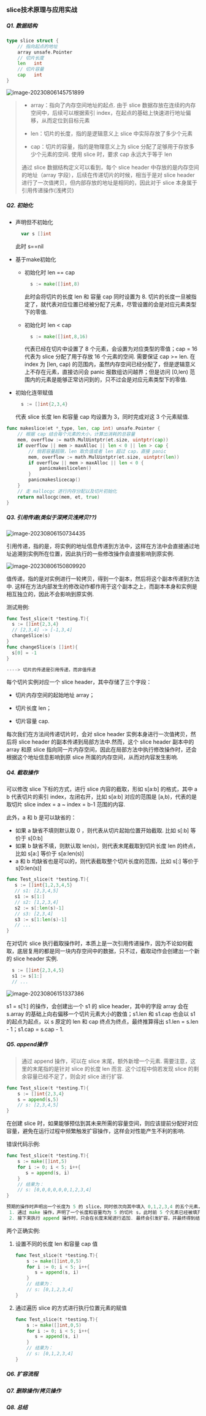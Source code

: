 ### slice技术原理与应用实战

##### Q1. 数据结构

```go
type slice struct {
    // 指向起点的地址
    array unsafe.Pointer
    // 切片长度
    len   int
    // 切片容量
    cap   int
}
```

![image-20230806145751899](https://cscgblog-1301638685.cos.ap-chengdu.myqcloud.com/note/image-20230806145751899.png)

>- array：指向了内存空间地址的起点. 由于 slice 数据存放在连续的内存空间中，后续可以根据索引 index，在起点的基础上快速进行地址偏移，从而定位到目标元素
>
>- len：切片的长度，指的是逻辑意义上 slice 中实际存放了多少个元素
>
>- cap：切片的容量，指的是物理意义上为 slice 分配了足够用于存放多少个元素的空间. 使用 slice 时，要求 cap 永远大于等于 len
>
>  通过 slice 数据结构定义可以看到，每个 slice header 中存放的是内存空间的地址（array 字段），后续在传递切片的时候，相当于是对 slice header 进行了一次值拷贝，但内部存放的地址是相同的，因此对于 slice 本身属于引用传递操作(浅拷贝)

##### Q2. 初始化

- 声明但不初始化

  ```go
    var s []int 
  ```

  此时 s==nil

- 基于make初始化

  - 初始化时 len == cap

    ```go
      s := make([]int,8)
    ```

    此时会将切片的长度 len 和 容量 cap 同时设置为 8. 切片的长度一旦被指定了，就代表对应位置已经被分配了元素，尽管设置的会是对应元素类型下的零值.

  - 初始化时 len < cap

    ```go
      s := make([]int,8,16)
    ```

    代表已经在切片中设置了 8 个元素，会设置为对应类型的零值；cap = 16 代表为 slice 分配了用于存放 16 个元素的空间. 需要保证 cap >= len. 在 index 为 [len, cap) 的范围内，虽然内存空间已经分配了，但是逻辑意义上不存在元素，直接访问会 panic 报数组访问越界；但是访问 [0,len) 范围内的元素是能够正常访问到的，只不过会是对应元素类型下的零值.

- 初始化连带赋值

  ```go
    s := []int{2,3,4}
  ```

  代表 slice 长度 len 和容量 cap 均设置为 3，同时完成对这 3 个元素赋值.

```go
func makeslice(et *_type, len, cap int) unsafe.Pointer {
    // 根据 cap 结合每个元素的大小，计算出消耗的总容量
    mem, overflow := math.MulUintptr(et.size, uintptr(cap))
    if overflow || mem > maxAlloc || len < 0 || len > cap {
        // 倘若容量超限，len 取负值或者 len 超过 cap，直接 panic
        mem, overflow := math.MulUintptr(et.size, uintptr(len))
        if overflow || mem > maxAlloc || len < 0 {
            panicmakeslicelen()
        }
        panicmakeslicecap()
    }
    // 走 mallocgc 进行内存分配以及切片初始化
    return mallocgc(mem, et, true)
}
```

##### Q3. 引用传递(类似于深拷贝浅拷贝??)

![image-20230806150734435](https://cscgblog-1301638685.cos.ap-chengdu.myqcloud.com/note/image-20230806150734435.png)

引用传递，指的是，将实例的地址信息传递到方法中，这样在方法中会直接通过地址追溯到实例所在位置，因此执行的一些修改操作会直接影响到原实例.

![image-20230806150809920](https://cscgblog-1301638685.cos.ap-chengdu.myqcloud.com/note/image-20230806150809920.png)

值传递，指的是对实例进行一轮拷贝，得到一个副本，然后将这个副本传递到方法中. 这样在方法内部发生的修改动作都作用于这个副本之上，而副本本身和实例是相互独立的，因此不会影响到原实例.

测试用例:

```go
func Test_slice(t *testing.T){
  s := []int{2,3,4}
  // [2,3,4] -> [-1,3,4]
  changeSlice(s)
}
func changeSlice(s []int){
  s[0] = -1
}

----> 切片的传递是引用传递，而非值传递
```

每个切片实例对应一个 slice header，其中存储了三个字段：

- 切片内存空间的起始地址 array；

- 切片长度 len；

- 切片容量 cap.

每次我们在方法间传递切片时，会对 slice header 实例本身进行一次值拷贝，然后将 slice header 的副本传递到局部方法中.然而，这个 slice header 副本中的 array 和原 slice 指向同一片内存空间，因此在局部方法中执行修改操作时，还会根据这个地址信息影响到原 slice 所属的内存空间，从而对内容发生影响.

##### Q4. 截取操作

可以修改 slice 下标的方式，进行 slice 内容的截取，形如 s[a:b] 的格式，其中 a b 代表切片的索引 index，左闭右开，比如 s[a:b] 对应的范围是 [a,b)，代表的是取切片 slice index = a ~ index = b-1 范围的内容.

此外，a 和 b 是可以缺省的：

- 如果 a 缺省不填则默认取 0 ，则代表从切片起始位置开始截取. 比如 s[:b] 等价于 s[0:b]
- 如果 b 缺省不填，则默认取 len(s)，则代表末尾截取到切片长度 len 的终点，比如 s[a:] 等价于 s[a:len(s)]
- a 和 b 均缺省也是可以的，则代表截取整个切片长度的范围，比如 s[:] 等价于 s[0:len(s)]

```go
func Test_slice(t *testing.T){
   s := []int{1,2,3,4,5}
   // s1: [2,3,4,5]
   s1 := s[1:]
   // s2: [1,2,3,4]
   s2 := s[:len(s)-1]
   // s3: [2,3,4] 
   s3 := s[1:len(s)-1]
   // ...
}
```

在对切片 slice 执行截取操作时，本质上是一次引用传递操作，因为不论如何截取，底层复用的都是同一块内存空间中的数据，只不过，截取动作会创建出一个新的 slice header 实例.

```go
  s := []int{2,3,4,5}
  s1 := s[1:]
  // ...
```



![image-20230806151337386](https://cscgblog-1301638685.cos.ap-chengdu.myqcloud.com/note/image-20230806151337386.png)

s1 = s[1:] 的操作，会创建出一个 s1 的 slice header，其中的字段 array 会在 s.array 的基础上向右偏移一个切片元素大小的数值；s1.len 和 s1.cap 也会以 s1 的起点为起点，以 s 原定的 len 和 cap 终点为终点，最终推算得出 s1.len = s.len - 1；s1.cap = s.cap - 1.

##### Q5. append操作

> 通过 append 操作，可以在 slice 末尾，额外新增一个元素. 需要注意，这里的末尾指的是针对 slice 的长度 len 而言. 这个过程中倘若发现 slice 的剩余容量已经不足了，则会对 slice 进行扩容. 

```go
func Test_slice(t *testing.T){
    s := []int{2,3,4}  
    s = append(s,5)
    // s: [2,3,4,5]
}

```

在创建 slice 时，如果能够预估到其未来所需的容量空间，则应该提前分配好对应容量，避免在运行过程中频繁触发扩容操作，这样会对性能产生不利的影响.

错误代码示例:

```go
func Test_slice(t *testing.T){
    s := make([]int,5)
    for i := 0; i < 5; i++{
       s = append(s, i)
    }
    // 结果为：
    // s: [0,0,0,0,0,0,1,2,3,4]
}

预期的操作时声明出一个长度为 5 的 slice，同时依次向其中填入 0,1,2,3,4 的五个元素，然而按照上述代码执行下来，得到的结果是事与愿违的，其原因在于
 1. 通过 make 操作，声明了一个长度和容量均为 5 的切片 s，此时前 5 个元素已经被填充为零值
 2. 接下来执行 append 操作时，只会在长度末尾进行追加. 最终会引发扩容，并最终得到结果为 [0,0,0,0,0,0,1,2,3,4,5]
```

两个正确实例:

1. 设置不同的长度 len 和容量 cap 值

   ```go
   func Test_slice(t *testing.T){
       s := make([]int,0,5)
       for i := 0; i < 5; i++{
          s = append(s, i)
       }
       // 结果为：
       // s: [0,1,2,3,4]
   }
   ```

2. 通过遍历 slice 的方式进行执行位置元素的赋值

   ```go
   func Test_slice(t *testing.T){
       s := make([]int,0,5)
       for i := 0; i < 5; i++{
          s = append(s, i)
       }
       // 结果为：
       // s: [0,1,2,3,4]
   }
   ```

##### Q6. 扩容流程



##### Q7. 删除操作/拷贝操作



##### Q8. 总结

